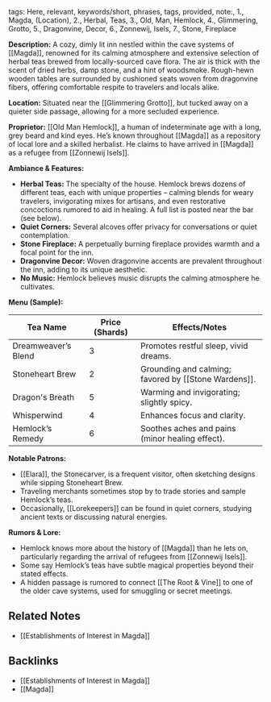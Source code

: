 tags: Here, relevant, keywords/short, phrases, tags, provided, note:, 1., Magda, (Location), 2., Herbal, Teas, 3., Old, Man, Hemlock, 4., Glimmering, Grotto, 5., Dragonvine, Decor, 6., Zonnewij, Isels, 7., Stone, Fireplace

**Description:** A cozy, dimly lit inn nestled within the cave systems of [[Magda]], renowned for its calming atmosphere and extensive selection of herbal teas brewed from locally-sourced cave flora. The air is thick with the scent of dried herbs, damp stone, and a hint of woodsmoke.  Rough-hewn wooden tables are surrounded by cushioned seats woven from dragonvine fibers, offering comfortable respite to travelers and locals alike.

**Location:** Situated near the [[Glimmering Grotto]], but tucked away on a quieter side passage, allowing for a more secluded experience. 

**Proprietor:** [[Old Man Hemlock]], a human of indeterminate age with a long, grey beard and kind eyes. He’s known throughout [[Magda]] as a repository of local lore and a skilled herbalist.  He claims to have arrived in [[Magda]] as a refugee from [[Zonnewij Isels]].

**Ambiance & Features:**

*   **Herbal Teas:** The specialty of the house. Hemlock brews dozens of different teas, each with unique properties – calming blends for weary travelers, invigorating mixes for artisans, and even restorative concoctions rumored to aid in healing.  A full list is posted near the bar (see below).
*   **Quiet Corners:** Several alcoves offer privacy for conversations or quiet contemplation. 
*   **Stone Fireplace:** A perpetually burning fireplace provides warmth and a focal point for the inn.
*   **Dragonvine Decor:** Woven dragonvine accents are prevalent throughout the inn, adding to its unique aesthetic.
*   **No Music:** Hemlock believes music disrupts the calming atmosphere he cultivates.

**Menu (Sample):**

| Tea Name           | Price (Shards) | Effects/Notes                                     |
| ------------------ | -------------- | ------------------------------------------------- |
| Dreamweaver’s Blend | 3              | Promotes restful sleep, vivid dreams.               |
| Stoneheart Brew     | 2              | Grounding and calming; favored by [[Stone Wardens]]. |
| Dragon's Breath      | 5              | Warming and invigorating; slightly spicy.          |
| Whisperwind         | 4              | Enhances focus and clarity.                         |
| Hemlock’s Remedy    | 6              | Soothes aches and pains (minor healing effect).     |

**Notable Patrons:**

*   [[Elara]], the Stonecarver, is a frequent visitor, often sketching designs while sipping Stoneheart Brew.
*   Traveling merchants sometimes stop by to trade stories and sample Hemlock’s teas.
*   Occasionally, [[Lorekeepers]] can be found in quiet corners, studying ancient texts or discussing natural energies.

**Rumors & Lore:**

*   Hemlock knows more about the history of [[Magda]] than he lets on, particularly regarding the arrival of refugees from [[Zonnewij Isels]].
*   Some say Hemlock’s teas have subtle magical properties beyond their stated effects.
*   A hidden passage is rumored to connect [[The Root & Vine]] to one of the older cave systems, used for smuggling or secret meetings.


## Related Notes
- [[Establishments of Interest in Magda]]

## Backlinks
- [[Establishments of Interest in Magda]]
- [[Magda]]